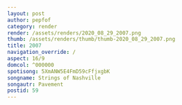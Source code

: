 ```yaml
---
layout: post
author: pepfof
category: render
render: /assets/renders/2020_08_29_2007.png
thumb: /assets/renders/thumb/thumb-2020_08_29_2007.png
title: 2007
navigation_override: /
aspect: 16/9
domcol: ^000000
spotisong: 5XmANW5E4FmD59cFfjxgbK
songname: Strings of Nashville
songautr: Pavement
postid: 59
---
```


<!--USER BEGIN 1-->

<!--USER END 1-->

<!--more-->
<!--USER BEGIN 2-->

<!--USER END 2-->

